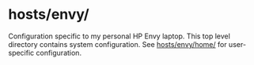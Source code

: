# hosts/envy/

Configuration specific to my personal HP Envy laptop. This top level directory contains system configuration. See [hosts/envy/home/](home/README.md) for user-specific configuration.
